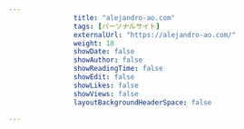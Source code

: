 ---
                title: "alejandro-ao.com"
                tags: [パーソナルサイト]
                externalUrl: "https://alejandro-ao.com/"
                weight: 18
                showDate: false
                showAuthor: false
                showReadingTime: false
                showEdit: false
                showLikes: false
                showViews: false
                layoutBackgroundHeaderSpace: false
                ---


